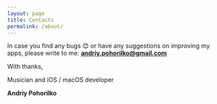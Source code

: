 ```yaml
---
layout: page
title: Contacts
permalink: /about/
---
```


In case you find any bugs 😊 or have any suggestions on improving my apps, please write to me: **andriy.pohorilko@gmail.com**

With thanks,

Musician and iOS / macOS developer

**Andriy Pohorilko**
